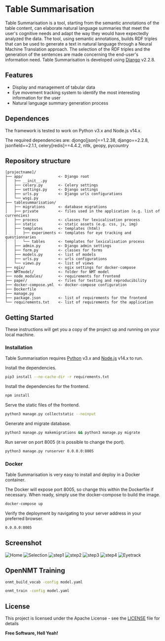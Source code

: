 # Table Summarisation

Table Summarisation is a tool, starting from the semantic annotations of the table content, can elaborate natural
language summaries that meet the user's cognitive needs and adapt the way they would have expectedly analyzed the data.
The tool, using semantic annotations, builds RDF triples that can be used to generate a text in natural language through
a Neural Machine Translation approach.
The selection of the RDF triples and the generation of the sentences are made concerning the end-user's information need.
Table Summarisation is developed using [Diango](https://www.djangoproject.com/) v2.2.8.

## Features

- Display and management of tabular data
- Eye movement tracking system to identify the most interesting information for the user
- Natural language summary generation process

## Dependences

The framework is tested to work on Python v3.x and Node.js v14.x.

The required dependencies are:
djongo[json]==1.2.38, django==2.2.8, jsonfield==2.1.1, celery[redis]==4.4.2, nltk, geopy, pycountry

## Repository structure

    [projectname]/
    ├── app/                <- Django root
    │   ├── __init__.py
    │   ├── celery.py       <- Celery settings
    │   ├── settings.py     <- Django settings
    │   ├── urls.py         <- Django urls configurations
    │   └── wsgi.py
    ├── tablesummarisation/
    │   ├── migrations      <- database migrations
    │   ├── private         <- files used in the application (e.g. list of currencies)
    │   ├── process         <- classes for lexicalisation process
    │   ├── static          <- static assets (e.g. css, js, img)
    │   ├── templates       <- templates (html)
    │   │   ├── experiments <- templates for eye tracking and questionnaries
    │   │   └── tables      <- templates for lexicalisation process
    │   ├── admin.py        <- Django admin settings
    │   ├── form.py         <- classes for forms
    │   ├── models.py       <- list of models
    │   ├── urls.py         <- urls configurations
    │   └── views.py        <- list of views
    ├── ngix/               <- ngix settings for docker-compose
    ├── NMTmodel/           <- folder for NMT model
    ├── node_modules/       <- requirements for frontend
    ├── paper/              <- files for testing and reproducibility
    ├── docker-compose.yml  <- docker-compose configuration
    ├── Dockerfile
    ├── manage.py
    ├── package.json        <- list of requirements for the frontend
    └── requirements.txt    <- list of requirements for the application

## Getting Started

These instructions will get you a copy of the project up and running on your local machine.

### Installation

Table Summarisation requires [Python](https://www.python.org/) v3.x and [Node.js](https://nodejs.org/) v14.x to run.

Install the dependencies.

```sh
pip3 install --no-cache-dir -r requirements.txt
```

Install the dependencies for the frontend.

```sh
npm install
```

Serve the static files of the frontend.

```sh
python3 manage.py collectstatic --noinput
```

Generate and migrate database.

```sh
python3 manage.py makemigrations && python3 manage.py migrate
```

Run server on port 8005 (it is possible to change the port).

```sh
python3 manage.py runserver 0.0.0.0:8005
```

### Docker

Table Summarisation is very easy to install and deploy in a Docker container.

The Docker will expose port 8005, so change this within the Dockerfile if necessary. When ready, simply use
the docker-compose to build the image.

```sh
docker-compose up
```

Verify the deployment by navigating to your server address in your preferred browser.

```sh
0.0.0.0:8005
```

## Screenshot

![Home](./paper/images/home.png)
![Selection](./paper/images/selection.png)
![step1](./paper/images/step1.png)
![step2](./paper/images/step2.png)
![step3](./paper/images/step3.png)
![step4](./paper/images/step4.png)
![Eyetrack](./paper/images/eyetrack.png)

## OpenNMT Training

```sh
onmt_build_vocab -config model.yaml 

onmt_train -config model.yaml
```


## License

This project is licensed under the Apache License - see the [LICENSE](LICENSE) file for details

**Free Software, Hell Yeah!**